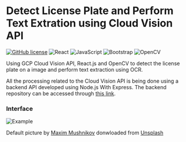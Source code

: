 # Detect License Plate and Perform Text Extration using Cloud Vision API
[![GitHub license](https://img.shields.io/badge/license-MIT-blue.svg)](https://github.com/AnneLivia/DetectLicensePlateCloudVision/blob/main/LICENSE)
![React](https://img.shields.io/badge/React-61DAFB?style=flat&logo=React&logoColor=white)
![JavaScript](https://img.shields.io/badge/JavaScript-F7DF1E?style=flat&logo=JavaScript&logoColor=white)
![Bootstrap](https://img.shields.io/badge/Bootstrap-7952B3?style=flat&logo=Bootstrap&logoColor=white)
![OpenCV](https://img.shields.io/badge/OpenCV-5C3EE8?style=flat&logo=OpenCV&logoColor=white)

Using GCP Cloud Vision API, React.js and OpenCV to detect the license plate on a image and perform text extraction using OCR.

All the processing related to the Cloud Vision API is being done using a backend API developed using Node.js With Express. The backend repository can be accessed through [this link](https://github.com/AnneLivia/CloudVisionAPI-Backend).

### Interface

![Example](https://user-images.githubusercontent.com/31932673/222916805-40a37f8f-e39e-43c2-946a-3197981e9fcb.PNG)

Default picture by <a href="https://unsplash.com/es/@maxim_mushnikov?utm_source=unsplash&utm_medium=referral&utm_content=creditCopyText">Maxim Mushnikov</a> donwloaded from <a href="https://unsplash.com/pt-br/fotografias/UqEUqXlF0wM?utm_source=unsplash&utm_medium=referral&utm_content=creditCopyText">Unsplash</a>
  
